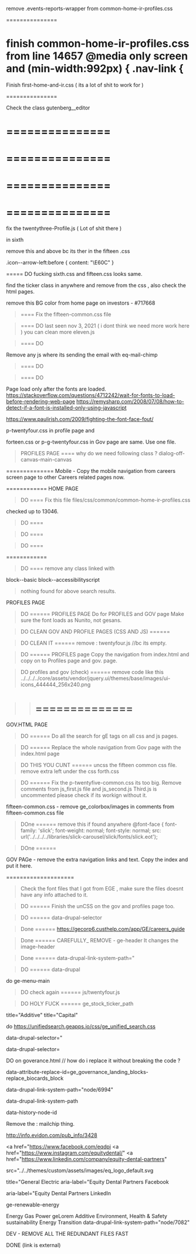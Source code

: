 
remove  .events-reports-wrapper
from common-home-ir-profiles.css 

===============

finish  common-home-ir-profiles.css  from line  14657 
@media only screen and (min-width:992px) {
  .nav-link {
===============
Finish first-home-and-ir.css   ( its a lot of shit to work for )

===============

Check the class 
gutenberg__editor 

===============
===============
===============
===============
===============
===============
===============
===============





fix the  twentythree-Profile.js ( Lot of shit there )

in sixth 

remove this and above bc its ther in the fifteen .css 

.icon--arrow-left:before {
  content: "\E60C"
}

===== DO 
fucking sixth.css and fifteen.css looks same. 


find the ticker class in anywhere and remove from the css , 
also check the html pages. 


remove this BG color from home page on investors -  #717668



>==== Fix the fifteen-common.css file 

>====  DO 
last seen nov 3, 2021 ( i dont think we need more work here )
you can clean more eleven.js 

>====  DO 

Remove any js where its sending the email  with eq-mail-chimp

>====  DO 

>====  DO 


Page load only after the fonts are loaded. 
https://stackoverflow.com/questions/4712242/wait-for-fonts-to-load-before-rendering-web-page
https://remysharp.com/2008/07/08/how-to-detect-if-a-font-is-installed-only-using-javascript

https://www.paulirish.com/2009/fighting-the-font-face-fout/



p-twentyfour.css in profile page and 


forteen.css or  p-g-twentyfour.css in Gov page are same.  Use one file. 

> PROFILES PAGE ==== 
why do we need following class ?
dialog-off-canvas-main-canvas

==============
Mobile -  Copy the mobile navigation from careers screen page to other Careers related pages now. 

============
HOME PAGE 

> DO ==== 
Fix this file 
files/css/common/common-home-ir-profiles.css

checked up to 13046. 
> DO ==== 


> DO ==== 

> DO ==== 


============
> DO ==== 
remove any class linked with 
 
 block--basic block--accessibilityscript

> nothing found for above search results. 


PROFILES PAGE 


> DO ======  PROFILES PAGE 
Do for PROFILES and GOV page
Make sure the font loads as Nunito, not gesans. 

>  DO  CLEAN GOV AND PROFILE PAGES (CSS AND JS)  ====== 



>  DO  CLEAN IT  ====== 
remove : twentyfour.js  //bc its empty. 

<link rel="stylesheet" media="all"
    href="../../sites/default/files/css/profiles/p-twentyfour.css" />
  

>  DO ====== 
PROFILES page 
Copy the navigation from index.html and copy on to Profiles page and gov. page. 

>  DO  profiles and gov (check) ====== 
remove code like this 
../../../../core/assets/vendor/jquery.ui/themes/base/images/ui-icons_444444_256x240.png

>>==============
>>==============


GOV.HTML PAGE  
>  DO ====== 
Do all the search for gE tags on all css and js pages. 

>  DO ====== 
Replace the whole navigation from Gov page with the index.html page



>  DO THIS YOU CUNT  ====== 
uncss the fifteen common css file. 
remove extra left under the css forth.css


>  DO  ====== 
Fix the p-twentyfive-common.css its too big. 
Remove comments from js_first.js file and js_second.js 
Third.js is uncommented  please check if its workign without it. 

fifteen-common.css   - remove  ge_colorbox/images  in comments from fifteen-common.css file


>  DOne  ====== 
remove this if found anywhere 
@font-face {
  font-family: 'slick';
  font-weight: normal;
  font-style: normal;
  src: url('../../../../libraries/slick-carousel/slick/fonts/slick.eot');


>  DOne  ====== 

GOV PAGe - 
remove the extra navigation links and text. 
Copy the index and put it here. 


====================

> Check the font files that I got from EGE , make sure the files doesnt have any info attached to it. 

>  DO  ====== 
Finish the unCSS on the gov and profiles page too. 

>  DO  ====== 
data-drupal-selector


>  Done  ====== 
https://gecorp6.custhelp.com/app/GE/careers_guide


>  Done  ====== 
CAREFULLY_ REMOVE  -  ge-header    It changes the image-header 

>  Done  ====== 
data-drupal-link-system-path="


>  DO  ====== 
 data-drupal

do 
ge-menu-main

>  DO check again  ====== 
js/twentyfour.js


>  DO HOLY FUCK  ====== 
ge_stock_ticker_path

title="Additive"
title="Capital"

do 
https://unifiedsearch.geapps.io/css/ge_unified_search.css

data-drupal-selector="

data-drupal-selector=




DO   on goverance.html //  how do i replace it without breaking the code ?

data-attribute-replace-id=ge_governance_landing_blocks-replace_biocards_block



data-drupal-link-system-path="node/6994"


data-drupal-link-system-path

data-history-node-id

Remove the : mailchip thing. 

http://info.evidon.com/pub_info/3428

<a href="https://www.facebook.com/eqdpi
<a href="https://www.instagram.com/equitydental/"
<a href="https://www.linkedin.com/company/equity-dental-partners" 

src="../../themes/custom/assets/images/eq_logo_default.svg

title="General Electric
aria-label="Equity Dental Partners Facebook

aria-label="Equity Dental Partners LinkedIn

ge-renewable-energy
<section id="ge-renewable-energy" 

Energy
Gas Power
geLorem
Additive
Environment, Health &amp; Safety
sustainability
Energy Transition
data-drupal-link-system-path="node/7082"

DEV -  REMOVE ALL THE REDUNDANT FILES FAST 





DONE 
<span class="fa-ext extlink"><span class="ficon-external-link-rd"
                          title="(link is external)"></span><span class="visually-hidden">(link is
                          external)</span></span>